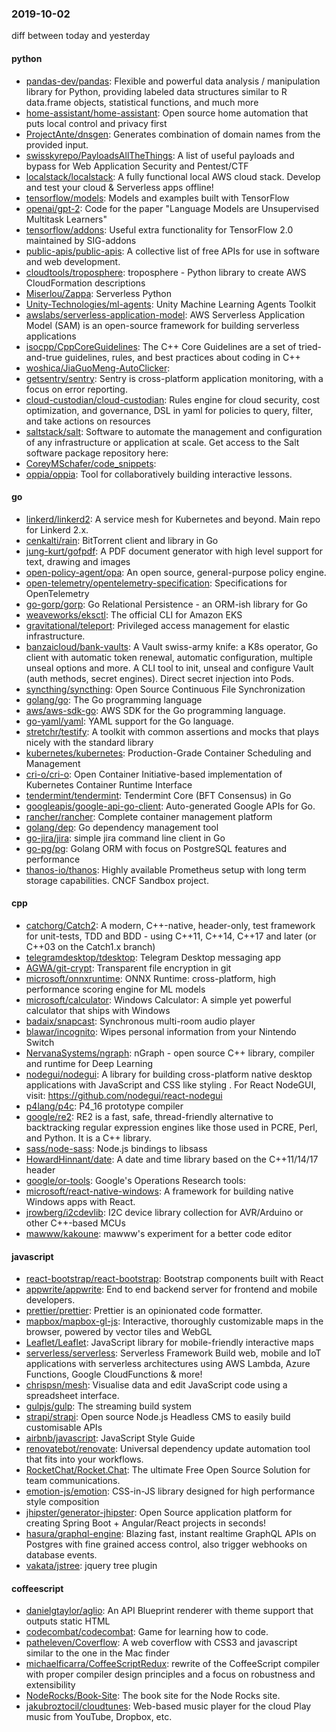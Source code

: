 ### 2019-10-02
diff between today and yesterday

#### python
* [pandas-dev/pandas](https://github.com/pandas-dev/pandas): Flexible and powerful data analysis / manipulation library for Python, providing labeled data structures similar to R data.frame objects, statistical functions, and much more
* [home-assistant/home-assistant](https://github.com/home-assistant/home-assistant):  Open source home automation that puts local control and privacy first
* [ProjectAnte/dnsgen](https://github.com/ProjectAnte/dnsgen): Generates combination of domain names from the provided input.
* [swisskyrepo/PayloadsAllTheThings](https://github.com/swisskyrepo/PayloadsAllTheThings): A list of useful payloads and bypass for Web Application Security and Pentest/CTF
* [localstack/localstack](https://github.com/localstack/localstack):  A fully functional local AWS cloud stack. Develop and test your cloud & Serverless apps offline!
* [tensorflow/models](https://github.com/tensorflow/models): Models and examples built with TensorFlow
* [openai/gpt-2](https://github.com/openai/gpt-2): Code for the paper "Language Models are Unsupervised Multitask Learners"
* [tensorflow/addons](https://github.com/tensorflow/addons): Useful extra functionality for TensorFlow 2.0 maintained by SIG-addons
* [public-apis/public-apis](https://github.com/public-apis/public-apis): A collective list of free APIs for use in software and web development.
* [cloudtools/troposphere](https://github.com/cloudtools/troposphere): troposphere - Python library to create AWS CloudFormation descriptions
* [Miserlou/Zappa](https://github.com/Miserlou/Zappa): Serverless Python
* [Unity-Technologies/ml-agents](https://github.com/Unity-Technologies/ml-agents): Unity Machine Learning Agents Toolkit
* [awslabs/serverless-application-model](https://github.com/awslabs/serverless-application-model): AWS Serverless Application Model (SAM) is an open-source framework for building serverless applications
* [isocpp/CppCoreGuidelines](https://github.com/isocpp/CppCoreGuidelines): The C++ Core Guidelines are a set of tried-and-true guidelines, rules, and best practices about coding in C++
* [woshica/JiaGuoMeng-AutoClicker](https://github.com/woshica/JiaGuoMeng-AutoClicker): 
* [getsentry/sentry](https://github.com/getsentry/sentry): Sentry is cross-platform application monitoring, with a focus on error reporting.
* [cloud-custodian/cloud-custodian](https://github.com/cloud-custodian/cloud-custodian): Rules engine for cloud security, cost optimization, and governance, DSL in yaml for policies to query, filter, and take actions on resources
* [saltstack/salt](https://github.com/saltstack/salt): Software to automate the management and configuration of any infrastructure or application at scale. Get access to the Salt software package repository here:
* [CoreyMSchafer/code_snippets](https://github.com/CoreyMSchafer/code_snippets): 
* [oppia/oppia](https://github.com/oppia/oppia): Tool for collaboratively building interactive lessons.

#### go
* [linkerd/linkerd2](https://github.com/linkerd/linkerd2): A service mesh for Kubernetes and beyond. Main repo for Linkerd 2.x.
* [cenkalti/rain](https://github.com/cenkalti/rain):  BitTorrent client and library in Go
* [jung-kurt/gofpdf](https://github.com/jung-kurt/gofpdf): A PDF document generator with high level support for text, drawing and images
* [open-policy-agent/opa](https://github.com/open-policy-agent/opa): An open source, general-purpose policy engine.
* [open-telemetry/opentelemetry-specification](https://github.com/open-telemetry/opentelemetry-specification): Specifications for OpenTelemetry
* [go-gorp/gorp](https://github.com/go-gorp/gorp): Go Relational Persistence - an ORM-ish library for Go
* [weaveworks/eksctl](https://github.com/weaveworks/eksctl): The official CLI for Amazon EKS
* [gravitational/teleport](https://github.com/gravitational/teleport): Privileged access management for elastic infrastructure.
* [banzaicloud/bank-vaults](https://github.com/banzaicloud/bank-vaults): A Vault swiss-army knife: a K8s operator, Go client with automatic token renewal, automatic configuration, multiple unseal options and more. A CLI tool to init, unseal and configure Vault (auth methods, secret engines). Direct secret injection into Pods.
* [syncthing/syncthing](https://github.com/syncthing/syncthing): Open Source Continuous File Synchronization
* [golang/go](https://github.com/golang/go): The Go programming language
* [aws/aws-sdk-go](https://github.com/aws/aws-sdk-go): AWS SDK for the Go programming language.
* [go-yaml/yaml](https://github.com/go-yaml/yaml): YAML support for the Go language.
* [stretchr/testify](https://github.com/stretchr/testify): A toolkit with common assertions and mocks that plays nicely with the standard library
* [kubernetes/kubernetes](https://github.com/kubernetes/kubernetes): Production-Grade Container Scheduling and Management
* [cri-o/cri-o](https://github.com/cri-o/cri-o): Open Container Initiative-based implementation of Kubernetes Container Runtime Interface
* [tendermint/tendermint](https://github.com/tendermint/tendermint):  Tendermint Core (BFT Consensus) in Go
* [googleapis/google-api-go-client](https://github.com/googleapis/google-api-go-client): Auto-generated Google APIs for Go.
* [rancher/rancher](https://github.com/rancher/rancher): Complete container management platform
* [golang/dep](https://github.com/golang/dep): Go dependency management tool
* [go-jira/jira](https://github.com/go-jira/jira): simple jira command line client in Go
* [go-pg/pg](https://github.com/go-pg/pg): Golang ORM with focus on PostgreSQL features and performance
* [thanos-io/thanos](https://github.com/thanos-io/thanos): Highly available Prometheus setup with long term storage capabilities. CNCF Sandbox project.

#### cpp
* [catchorg/Catch2](https://github.com/catchorg/Catch2): A modern, C++-native, header-only, test framework for unit-tests, TDD and BDD - using C++11, C++14, C++17 and later (or C++03 on the Catch1.x branch)
* [telegramdesktop/tdesktop](https://github.com/telegramdesktop/tdesktop): Telegram Desktop messaging app
* [AGWA/git-crypt](https://github.com/AGWA/git-crypt): Transparent file encryption in git
* [microsoft/onnxruntime](https://github.com/microsoft/onnxruntime): ONNX Runtime: cross-platform, high performance scoring engine for ML models
* [microsoft/calculator](https://github.com/microsoft/calculator): Windows Calculator: A simple yet powerful calculator that ships with Windows
* [badaix/snapcast](https://github.com/badaix/snapcast): Synchronous multi-room audio player
* [blawar/incognito](https://github.com/blawar/incognito): Wipes personal information from your Nintendo Switch
* [NervanaSystems/ngraph](https://github.com/NervanaSystems/ngraph): nGraph - open source C++ library, compiler and runtime for Deep Learning
* [nodegui/nodegui](https://github.com/nodegui/nodegui): A library for building cross-platform native desktop applications with JavaScript and CSS like styling . For React NodeGUI, visit: https://github.com/nodegui/react-nodegui 
* [p4lang/p4c](https://github.com/p4lang/p4c): P4_16 prototype compiler
* [google/re2](https://github.com/google/re2): RE2 is a fast, safe, thread-friendly alternative to backtracking regular expression engines like those used in PCRE, Perl, and Python. It is a C++ library.
* [sass/node-sass](https://github.com/sass/node-sass):  Node.js bindings to libsass
* [HowardHinnant/date](https://github.com/HowardHinnant/date): A date and time library based on the C++11/14/17 <chrono> header
* [google/or-tools](https://github.com/google/or-tools): Google's Operations Research tools:
* [microsoft/react-native-windows](https://github.com/microsoft/react-native-windows): A framework for building native Windows apps with React.
* [jrowberg/i2cdevlib](https://github.com/jrowberg/i2cdevlib): I2C device library collection for AVR/Arduino or other C++-based MCUs
* [mawww/kakoune](https://github.com/mawww/kakoune): mawww's experiment for a better code editor

#### javascript
* [react-bootstrap/react-bootstrap](https://github.com/react-bootstrap/react-bootstrap): Bootstrap components built with React
* [appwrite/appwrite](https://github.com/appwrite/appwrite): End to end backend server for frontend and mobile developers. 
* [prettier/prettier](https://github.com/prettier/prettier): Prettier is an opinionated code formatter.
* [mapbox/mapbox-gl-js](https://github.com/mapbox/mapbox-gl-js): Interactive, thoroughly customizable maps in the browser, powered by vector tiles and WebGL
* [Leaflet/Leaflet](https://github.com/Leaflet/Leaflet):  JavaScript library for mobile-friendly interactive maps
* [serverless/serverless](https://github.com/serverless/serverless): Serverless Framework  Build web, mobile and IoT applications with serverless architectures using AWS Lambda, Azure Functions, Google CloudFunctions & more! 
* [chrispsn/mesh](https://github.com/chrispsn/mesh): Visualise data and edit JavaScript code using a spreadsheet interface.
* [gulpjs/gulp](https://github.com/gulpjs/gulp): The streaming build system
* [strapi/strapi](https://github.com/strapi/strapi):  Open source Node.js Headless CMS to easily build customisable APIs
* [airbnb/javascript](https://github.com/airbnb/javascript): JavaScript Style Guide
* [renovatebot/renovate](https://github.com/renovatebot/renovate): Universal dependency update automation tool that fits into your workflows.
* [RocketChat/Rocket.Chat](https://github.com/RocketChat/Rocket.Chat): The ultimate Free Open Source Solution for team communications.
* [emotion-js/emotion](https://github.com/emotion-js/emotion):  CSS-in-JS library designed for high performance style composition
* [jhipster/generator-jhipster](https://github.com/jhipster/generator-jhipster): Open Source application platform for creating Spring Boot + Angular/React projects in seconds!
* [hasura/graphql-engine](https://github.com/hasura/graphql-engine): Blazing fast, instant realtime GraphQL APIs on Postgres with fine grained access control, also trigger webhooks on database events.
* [vakata/jstree](https://github.com/vakata/jstree): jquery tree plugin

#### coffeescript
* [danielgtaylor/aglio](https://github.com/danielgtaylor/aglio): An API Blueprint renderer with theme support that outputs static HTML
* [codecombat/codecombat](https://github.com/codecombat/codecombat): Game for learning how to code.
* [patheleven/Coverflow](https://github.com/patheleven/Coverflow): A web coverflow with CSS3 and javascript similar to the one in the Mac finder
* [michaelficarra/CoffeeScriptRedux](https://github.com/michaelficarra/CoffeeScriptRedux):  rewrite of the CoffeeScript compiler with proper compiler design principles and a focus on robustness and extensibility
* [NodeRocks/Book-Site](https://github.com/NodeRocks/Book-Site): The book site for the Node Rocks site.
* [jakubroztocil/cloudtunes](https://github.com/jakubroztocil/cloudtunes): Web-based music player for the cloud   Play music from YouTube, Dropbox, etc.

